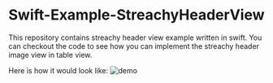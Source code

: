 # Swift-Example-StreachyHeaderView
This repository contains streachy header view example written in swift.
You can checkout the code to see how you can implement the streachy header image view in table view.

Here is how it would look like:
![demo](http://i.imgur.com/sT5Kl66.gif)
